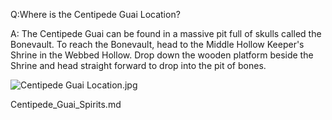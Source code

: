 Q:Where is the Centipede Guai Location?

A:
The Centipede Guai can be found in a massive pit full of skulls called the Bonevault. To reach the Bonevault, head to the Middle Hollow Keeper's Shrine in the Webbed Hollow. Drop down the wooden platform beside the Shrine and head straight forward to drop into the pit of bones. 

![Centipede Guai Location.jpg](https://oyster.ignimgs.com/mediawiki/apis.ign.com/black-myth-wukong/e/ec/Centipede_Guai_Location.jpg)

Centipede_Guai_Spirits.md